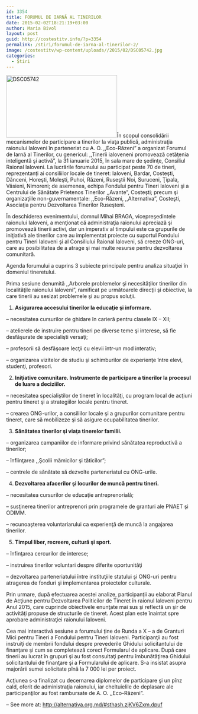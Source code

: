 ```yaml
---
id: 3354
title: FORUMUL DE IARNĂ AL TINERILOR
date: 2015-02-02T18:21:19+03:00
author: Maria Bivol
layout: post
guid: http://costestitv.info/?p=3354
permalink: /stiri/forumul-de-iarna-al-tinerilor-2/
image: /costestitv/wp-content/uploads//2015/02/DSC05742.jpg
categories:
  - Știri
---
```

[<img class="alignleft size-medium wp-image-3355" src="/costestitv/wp-content/uploads//2015/02/DSC05742.jpg" alt="DSC05742" width="300" height="168" srcset="/costestitv/wp-content/uploads//2015/02/DSC05742.jpg 300w, /costestitv/wp-content/uploads//2015/02/DSC05742.jpg 972w" sizes="(max-width: 300px) 100vw, 300px" />](/costestitv/wp-content/uploads//2015/02/DSC05742.jpg)În scopul consolidării mecanismelor de participare a tinerilor la viaţa publică, administraţia raionului Ialoveni în parteneriat cu A. O. ,,Eco-Răzeni” a organizat Forumul de Iarnă al Tinerilor, cu genericul: ,,Tinerii ialoveneni promovează cetăţenia inteligentă şi activă”, la 31 ianuarie 2015, în sala mare de şedinţe, Consiliul Raional Ialoveni. La lucrările forumului au participat peste 70 de tineri, reprezentanţi ai consiliilor locale de tineret: Ialoveni, Bardar, Costeşti, Dănceni, Horeşti, Moleşti, Puhoi, Răzeni, Ruseştii Noi, Suruceni, Ţipala, Văsieni, Nimoreni; de asemenea, echipa Fondului pentru Tineri Ialoveni şi a Centrului de Sănătate Prietenos Tinerilor ,,Avante”, Costeşti; precum şi organizaţiile non-guvernamentale: ,,Eco-Răzeni, ,,Alternativa”, Costeşti, Asociaţia pentru Dezvoltarea Tinerilor Ruseşteni.

În deschiderea evenimentului, domnul Mihai BRAGA, vicepreşedintele raionului Ialoveni, a menţionat că administraţia raionului apreciază şi promovează tinerii activi, dar un imperativ al timpului este ca grupurile de iniţiativă ale tinerilor care au implementat proiecte cu suportul Fondului pentru Tineri Ialoveni şi al Consiliului Raional Ialoveni, să creeze ONG-uri, care au posibilitatea de a atrage şi mai multe resurse pentru dezvoltarea comunitară.

Agenda forumului a cuprins 3 subiecte principale pentru analiza situaţiei în domeniul tineretului.

Prima sesiune denumită ,,Arborele problemelor şi necesităţilor tinerilor din localităţile raionului Ialoveni”, ramificat pe următoarele direcţii şi obiective, la care tinerii au sesizat problemele şi au propus soluţii.

  1. **Asigurarea accesului tinerilor la educaţie şi informare.**

– necesitatea cursurilor de ghidare în carieră pentru clasele IX – XII;

– atelierele de instruire pentru tineri pe diverse teme şi interese, să fie desfăşurate de specialişti versaţi;

– profesorii să desfăşoare lecţii cu elevii într-un mod interativ;

– organizarea vizitelor de studiu şi schimburilor de experienţe între elevi, studenţi, profesori.

<ol start="2">
  <li>
    <strong>Iniţiative comunitare. Instrumente de participare a tinerilor la procesul de luare a deciziilor.</strong>
  </li>
</ol>

– necesitatea specialiştilor de tineret în localităţi, cu program local de acţiuni pentru tineret şi a strategiilor locale pentru tineret.

– crearea ONG-urilor, a consiliilor locale şi a grupurilor comunitare pentru tineret, care să mobilizeze şi să asigure ocupabilitatea tinerilor.

<ol start="3">
  <li>
    <strong>Sănătatea tinerilor şi viaţa tinerelor familii.</strong>
  </li>
</ol>

– organizarea campaniilor de informare privind sănătatea reproductivă a tinerilor;

– înfiinţarea ,,Şcolii mămicilor şi tăticilor”;

– centrele de sănătate să dezvolte parteneriatul cu ONG-urile.

<ol start="4">
  <li>
    <strong>Dezvoltarea afacerilor şi locurilor de muncă pentru tineri.</strong>
  </li>
</ol>

– necesitatea cursurilor de educaţie antreprenorială;

– susţinerea tinerilor antreprenori prin programele de granturi ale PNAET şi ODIMM.

– recunoaşterea voluntariarului ca experienţă de muncă la angajarea tinerilor.

<ol start="5">
  <li>
    <strong>Timpul liber, recreere, cultură şi sport.</strong>
  </li>
</ol>

– înfinţarea cercurilor de interese;

– instruirea tinerilor voluntari despre diferite oportunităţi

– dezvoltarea parteneriatului între instituţiile statului şi ONG-uri pentru atragerea de fonduri şi implementarea proiectelor culturale.

Prin urmare, după efectuarea acestei analize, participanţii au elaborat Planul de Acţiune pentru Dezvoltarea Politicilor de Tineret în raionul Ialoveni pentru Anul 2015, care cuprinde obiectivele enunţate mai sus şi reflectă un şir de activităţi propuse de structurile de tineret. Acest plan este înaintat spre aprobare administraţiei raionului Ialoveni.

Cea mai interactivă sesiune a forumului ţine de Runda a X – a de Granturi Mici pentru Tineri a Fondului pentru Tineri Ialoveni. Participanţii au fost instruiţi de membrii fondului despre prevederile Ghidului solicitantului de finanţare şi cum se completează corect Formularul de aplicare. După care tinerii au lucrat în grupuri şi au fost consultaţi pentru îmbunătăţirea Ghidului solicitantului de finanţare şi a Formularului de aplicare. S-a insistat asupra majorării sumei solicitate pînă la 7 000 lei per proiect.

Acţiunea s-a finalizat cu decernarea diplomelor de participare şi un pînz cald, oferit de administraţia raionului, iar cheltuielile de deplasare ale participanţilor au fost rambursate de A. O. ,,Eco-Răzeni”.

&#8211; See more at: http://alternativa.org.md/#sthash.zjKV6Zxm.dpuf